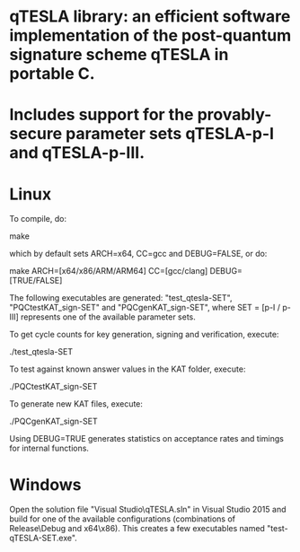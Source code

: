 # qTESLA library: an efficient software implementation of the post-quantum signature scheme qTESLA in portable C.
# Includes support for the provably-secure parameter sets qTESLA-p-I and qTESLA-p-III.

# Linux

To compile, do:

make 

which by default sets ARCH=x64, CC=gcc and DEBUG=FALSE, or do:

make ARCH=[x64/x86/ARM/ARM64] CC=[gcc/clang] DEBUG=[TRUE/FALSE]

The following executables are generated: "test\_qtesla-SET", "PQCtestKAT\_sign-SET" and "PQCgenKAT\_sign-SET",
where SET = [p-I / p-III] represents one of the available parameter sets.

To get cycle counts for key generation, signing and verification, execute:

./test\_qtesla-SET

To test against known answer values in the KAT folder, execute:

./PQCtestKAT\_sign-SET

To generate new KAT files, execute:

./PQCgenKAT\_sign-SET

Using DEBUG=TRUE generates statistics on acceptance rates and timings for internal functions.  

# Windows

Open the solution file "Visual Studio\qTESLA.sln" in Visual Studio 2015 and build for one of the available 
configurations (combinations of Release\Debug and x64\x86). This creates a few executables named "test-qTESLA-SET.exe".


